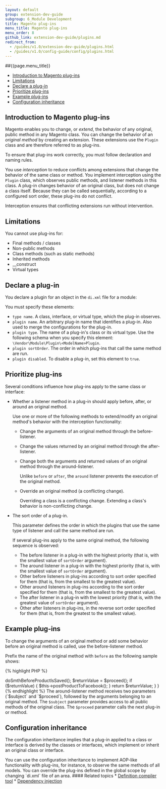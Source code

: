 ```yaml
---
layout: default
group: extension-dev-guide
subgroup: 6_Module Development
title: Magento plug-ins
menu_title: Magento plug-ins
menu_order: 8
github_link: extension-dev-guide/plugins.md
redirect_from:
  - /guides/v1.0/extension-dev-guide/plugins.html
  - /guides/v1.0/config-guide/config/plugins.html
---
```

##{{page.menu_title}}


*  <a href="#plugin-intro">Introduction to Magento plug-ins</a>
*  <a href="#plugin-limit">Limitations</a>
*  <a href="#plugin-declare">Declare a plug-in</a>
*  <a href="#plugin-priority">Prioritize plug-ins</a>
*  <a href="#plugin-example">Example plug-ins</a>
*  <a href="#config-inheritance">Configuration inheritance</a>


<h2 id="plugin-intro">Introduction to Magento plug-ins</h2>

Magento enables you to change, or *extend*, the behavior of any original, public method in any Magento class. You can change the behavior of an *original method* by creating an extension. These extensions use the `Plugin` class and are therefore referred to as plug-ins.

To ensure that plug-ins work correctly, you must follow declaration and naming rules.

You use *interception* to reduce conflicts among extensions that change the behavior of the same class or method. You implement interception using the `Plugin` class, which observes public methods, and listener methods in this class. A plug-in changes behavior of an original class, but does not change a class itself. Because they can be called sequentially, according to a configured sort order, these plug-ins do not conflict.

Interception ensures that conflicting extensions run without intervention.

<h2 id="plugin-limit">Limitations</h2>

You cannot use plug-ins for:

<!-- * Classes created without dependency injection. That is, you cannot use plugins with classes that you create directly through the new operator. -->
* Final methods / classes
* Non-public methods
* Class methods (such as static methods)
* Inherited methods
* __construct
* Virtual types

<h2 id="plugin-declare">Declare a plug-in</h2>

You declare a plugin for an object in the <code>di.xml</code> file for a module:

<script src="https://gist.github.com/xcomSteveJohnson/c9a36d9ec887c4bbc34d.js"></script>

You must specify these elements:

* `type name`. A class, interface, or virtual type, which the plug-in observes.
* `plugin name`. An arbitrary plug-in name that identifies a plug-in. Also used to merge the configurations for the plug-in.
* `plugin type`. The name of a plug-in's class or its virtual type. Use the following schema when you specify this element: `\Vendor\Module\Plugin\<ModelName>Plugin`.
* `plugin sortOrder`. The order in which plug-ins that call the same method are run.
* `plugin disabled`. To disable a plug-in, set this element to `true`.

<h2 id="plugin-priority">Prioritize plug-ins</h2>

Several conditions influence how plug-ins apply to the same class or interface:

*  Whether a listener method in a plug-in should apply before, after, or around an original method.

   Use one or more of the following methods to extend/modify an original method's behavior with the interception functionality:

   *  Change the arguments of an original method through the before-listener.

   *  Change the values returned by an original method through the after-listener.
   *  Change both the arguments and returned values of an original method through the around-listener.

      Unlike `before` or `after`, the `around` listener prevents the execution of the original method.
   *  Override an original method (a conflicting change).

      <div class="bs-callout bs-callout-info" id="info">
          <p>Overriding a class is a conflicting change. Extending a class's behavior is non-conflicting change.
      </div>

*  The sort order of a plug-in.

   This parameter defines the order in which the plugins that use the same type of listener and call the same method are run.

   If several plug-ins apply to the same original method, the following sequence is observed:

   *  The before listener in a plug-in with the highest priority (that is, with the smallest value of <code>sortOrder</code> argument).
   *  The around listener in a plug-in with the highest priority (that is, with the smallest value of <code>sortOrder</code> argument).
   *  Other before listeners in plug-ins according to sort order specified for them (that is, from the smallest to the greatest value).
   *  Other around listeners in plug-ins according to the sort order specified for them (that is, from the smallest to the greatest value).
   *  The after listener in a plug-in with the lowest priority (that is, with the greatest value of <code>sortOrder</code> argument).
   *  Other after listeners in plug-ins, in the reverse sort order specified for them (that is, from the greatest to the smallest value).


<h2 id="plugin-example">Example plug-ins</h2>

To change the arguments of an original method or add some behavior before an original method is called, use the before-listener method.

Prefix the name of the original method with `before` as the following sample shows:

{% highlight PHP %}
<?php

namespace My\Module\Plugin;

class ProductPlugin
{
    public function beforeSetName(\Magento\Catalog\Model\Product $subject, $name)
    {
        return ['(' . $name . ')'];
    }
}
{% endhighlight %}

To change the values returned by an original method or add some behavior after an original method is called, use the after-listener method.

Prefix the name of the original method with `after` as the following sample shows:

{% highlight PHP %}
<?php

namespace My\Module\Plugin;

class ProductPlugin
{
    public function afterGetName(\Magento\Catalog\Model\Product $subject, $result)
    {
        return '|' . $result . '|';
    }
}
{% endhighlight %}

To change both the arguments and returned values of an original method or add some behavior before and after an original method is called, use the around-listener method.

Prefix the name of the original listener with `around` as the following sample shows:

{% highlight PHP %}
<?php

namespace My\Module\Plugin;

class ProductPlugin
{
    public function aroundSave(\Magento\Catalog\Model\Product $subject, \Closure $proceed)
    {
        $this->doSmthBeforeProductIsSaved();
        $returnValue = $proceed();
        if ($returnValue) {
            $this->postProductToFacebook();
        }
        return $returnValue;
    }
}
{% endhighlight %}

The around-listener method receives two parameters (`$subject` and `$proceed`), followed by the arguments belonging to an original method.

The <code>$subject</code> parameter provides access to all public methods of the original class.

The <code>$proceed</code> parameter calls the next plug-in or method.

<h2 id="config-inheritance">Configuration inheritance</h2>

<p>The configuration inheritance implies that a plug-in applied to a class or interface is derived by the classes or interfaces, which implement or inherit an original class or interface.</p>

You can use the configuration inheritance to implement AOP-like functionality with plug-ins, for instance, to observe the same methods of all models.

You can override the plug-ins defined in the global scope by changing `di.xml` file of an area.

#### Related topics

*  <a href="{{ site.gdeurl }}extension-dev-guide/depend-inj.html#dep-inj-compile">Definition compiler tool</a>
*  <a href="{{ site.gdeurl }}extension-dev-guide/depend-inj.html">Dependency injection</a>
